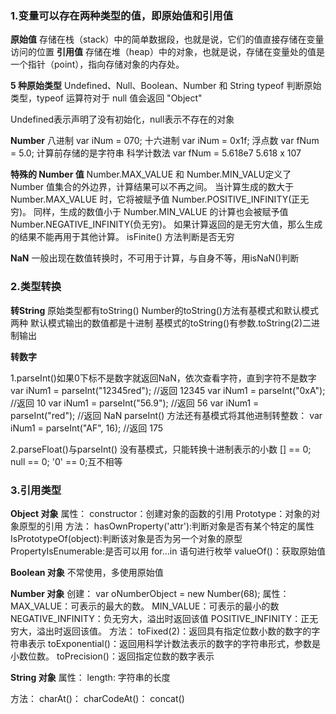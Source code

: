 ### 1.变量可以存在两种类型的值，即原始值和引用值

**原始值**
存储在栈（stack）中的简单数据段，也就是说，它们的值直接存储在变量访问的位置
**引用值**
存储在堆（heap）中的对象，也就是说，存储在变量处的值是一个指针（point），指向存储对象的内存处。

**5 种原始类型**
Undefined、Null、Boolean、Number 和 String
typeof 判断原始类型，typeof 运算符对于 null 值会返回 "Object"

Undefined表示声明了没有初始化，null表示不存在的对象

**Number**
八进制  var iNum = 070;
十六进制  var iNum = 0x1f;
浮点数  var fNum = 5.0; 计算前存储的是字符串
科学计数法  var fNum = 5.618e7    5.618 x 107

**特殊的 Number 值**
Number.MAX_VALUE 和 Number.MIN_VALU定义了 Number 值集合的外边界，计算结果可以不再之间。
当计算生成的数大于 Number.MAX_VALUE 时，它将被赋予值 Number.POSITIVE_INFINITY(正无穷)。
同样，生成的数值小于 Number.MIN_VALUE 的计算也会被赋予值 Number.NEGATIVE_INFINITY(负无穷)。
如果计算返回的是无穷大值，那么生成的结果不能再用于其他计算。
isFinite() 方法判断是否无穷

**NaN**
一般出现在数值转换时，不可用于计算，与自身不等，用isNaN()判断

### 2.类型转换

**转String**
原始类型都有toString()
Number的toString()方法有基模式和默认模式两种
默认模式输出的数值都是十进制
基模式的toString()有参数.toString(2)二进制输出

**转数字**

1.parseInt()如果0下标不是数字就返回NaN，依次查看字符，直到字符不是数字
	var iNum1 = parseInt("12345red");	//返回 12345
	var iNum1 = parseInt("0xA");	//返回 10
	var iNum1 = parseInt("56.9");	//返回 56
	var iNum1 = parseInt("red");	//返回 NaN
	parseInt() 方法还有基模式将其他进制转整数：
	var iNum1 = parseInt("AF", 16);	//返回 175

2.parseFloat()与parseInt()
没有基模式，只能转换十进制表示的小数
[] == 0; null == 0; '0' == 0;互不相等

### 3.引用类型

**Object 对象**
属性：
		constructor：创建对象的函数的引用
		Prototype：对象的对象原型的引用
方法：
		hasOwnProperty('attr'):判断对象是否有某个特定的属性
		IsPrototypeOf(object):判断该对象是否为另一个对象的原型
		PropertyIsEnumerable:是否可以用 for...in 语句进行枚举
		valueOf()：获取原始值

**Boolean 对象**
不常使用，多使用原始值

**Number 对象**
创建：
		var oNumberObject = new Number(68);
属性：
		MAX_VALUE：可表示的最大的数。
		MIN_VALUE：可表示的最小的数
		NEGATIVE_INFINITY：负无穷大，溢出时返回该值
		POSITIVE_INFINITY：正无穷大，溢出时返回该值。
方法：
		toFixed(2)：返回具有指定位数小数的数字的字符串表示
		toExponential()：返回用科学计数法表示的数字的字符串形式，参数是小数位数。
		toPrecision()：返回指定位数的数字表示

**String 对象**
属性：
		length:	字符串的长度

方法：
		charAt()：
		charCodeAt()：
		concat()


